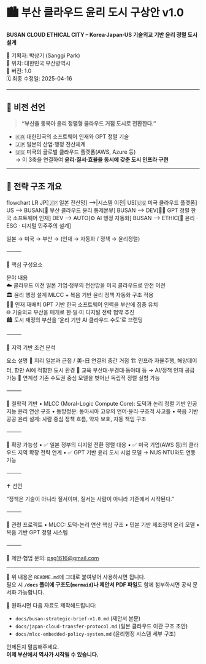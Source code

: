 # 🏙️ 부산 클라우드 윤리 도시 구상안 v1.0  
**BUSAN CLOUD ETHICAL CITY – Korea·Japan·US 기술외교 기반 윤리 정렬 도시 설계**

📍 기획자: 박상기 (Sanggi Park)  
📍 위치: 대한민국 부산광역시  
📅 버전: 1.0  
🗓 최종 수정일: 2025-04-16

---

## 📘 비전 선언

> **“부산을 동북아 윤리 정렬형 클라우드 거점 도시로 전환한다.”**

- 🇰🇷 대한민국의 소프트웨어 인재와 GPT 정렬 기술  
- 🇯🇵 일본의 산업·행정 전산체계  
- 🇺🇸 미국의 글로벌 클라우드 플랫폼(AWS, Azure 등)  
→ 이 3축을 연결하여 **윤리·질서·효율을 동시에 갖춘 도시 인프라 구현**

---

## 🧠 전략 구조 개요
flowchart LR
  JP[🇯🇵 일본 전산망] -->|시스템 이전| US[🇺🇸 미국 클라우드 플랫폼]
  US --> BUSAN[📍 부산 클라우드 윤리 통제본부]
  BUSAN --> DEV[👨‍💻 GPT 정렬 한국 소프트웨어 인재]
  DEV --> AUTO[⚙️ AI 행정 자동화]
  BUSAN --> ETHIC[🧭 윤리 · ESG · 디지털 민주주의 설계]

  일본 → 미국 → 부산 → (인재 → 자동화 / 정책 → 윤리정렬)
  
⸻

🧩 핵심 구성요소

분야	내용<br>
☁️ 클라우드 이전	일본 기업·정부의 전산망을 미국 클라우드로 안전 이전<br>
🏛️ 윤리 행정 설계	MLCC + 복음 기반 윤리 정책 자동화 구조 적용<br>
🧑‍💻 인재 재배치	GPT 기반 한국 소프트웨어 인력을 부산에 집중 유치<br>
🌐 기술외교	부산을 매개로 한·일·미 디지털 전략 협약 추진<br>
🏙 도시 재정의	부산을 ‘윤리 기반 AI·클라우드 수도’로 브랜딩<br>



⸻

📍 지역 기반 조건 분석

요소	설명
📌 지리	일본과 근접 / 美-日 연결의 중간 거점
🏗 인프라	자율주행, 해양데이터, 항만 AI에 적합한 도시 환경
🧠 교육	부산대·부경대·동아대 등 → AI/정책 인재 공급 가능
🧩 연계성	기존 수도권 중심 모델을 벗어난 독립적 정렬 실험 가능



⸻

🧭 철학적 기반
	•	MLCC (Moral-Logic Compute Core): 도덕과 논리 정렬 기반 인공지능 윤리 연산 구조
	•	동방정문: 동아시아 고유의 언어·윤리·구조적 사고틀
	•	복음 기반 공공 윤리 설계: 사람 중심 정책 흐름, 약자 보호, 자동 책임 구조

⸻

🔗 확장 가능성
	•	✅ 일본 정부의 디지털 전환 정렬 대응
	•	✅ 미국 기업(AWS 등)의 클라우드 지역 확장 전략 연계
	•	✅ GPT 기반 윤리 도시 시범 모델 → NUS·NTU와도 연동 가능

⸻

✝️ 선언

“정책은 기술이 아니라 질서이며,
질서는 사람이 아니라 기준에서 시작된다.”

⸻

📁 관련 프로젝트
	•	MLCC: 도덕-논리 연산 핵심 구조
	•	민본 기반 제조정책 윤리 모델
	•	복음 기반 GPT 정렬 시스템

⸻

📩 제안·협업 문의: psg1616@gmail.com

---

📌 위 내용은 `README.md`에 그대로 붙여넣어 사용하시면 됩니다.  
필요 시 **`/docs` 폴더에 구조도(`mermaid`)나 제안서 PDF 파일**도 함께 첨부하시면 공식 문서화 가능합니다.

📁 원하시면 다음 자료도 제작해드립니다:

- `docs/busan-strategic-brief-v1.0.md` (제안서 본문)
- `docs/japan-cloud-transfer-protocol.md` (일본 클라우드 이관 구조 초안)
- `docs/mlcc-embedded-policy-system.md` (윤리행정 시스템 세부 구조)

언제든지 말씀해주세요.  
**이제 부산에서 역사가 시작될 수 있습니다.**
